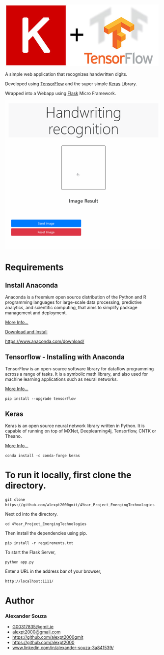 ![Keras](Screencast/keras-tensorflow-logo.jpg)

A simple web application that recognizes handwritten digits. 

Developed using [TensorFlow](https://www.tensorflow.org/) and the super simple [Keras](http://keras.io/) Library. 

Wrapped into a Webapp using [Flask](http://flask.pocoo.org/) Micro Framework.

![Screencast](Screencast/screencast.gif)


# Requirements

## Install Anaconda

Anaconda is a freemium open source distribution of the Python and R programming languages for large-scale data processing, predictive analytics, and scientific computing, that aims to simplify package management and deployment.

[More Info...](https://www.anaconda.com/)

[Download and Install](https://www.anaconda.com/download/)

https://www.anaconda.com/download/


## Tensorflow - Installing with Anaconda

TensorFlow is an open-source software library for dataflow programming across a range of tasks. It is a symbolic math library, and also used for machine learning applications such as neural networks.

[More Info...](https://www.tensorflow.org/)

```pip install --upgrade tensorflow```


## Keras
Keras is an open source neural network library written in Python. It is capable of running on top of MXNet, Deeplearning4j, Tensorflow, CNTK or Theano.

[More Info...](https://keras.io/)

```conda install -c conda-forge keras```


# To run it locally, first clone the directory. 

```git clone https://github.com/alexpt2000gmit/4Year_Project_EmergingTechnologies``` 

Next cd into the directory.

```cd 4Year_Project_EmergingTechnologies```

Then install the dependencies using pip.

```pip install -r requirements.txt```

To start the Flask Server,

```python app.py```

Enter a URL in the address bar of your browser,

```http://localhost:1111/```


# Author

### Alexander Souza
- G00317835@gmit.ie
- alexpt2000@gmail.com
- https://github.com/alexpt2000gmit
- https://github.com/alexpt2000
- www.linkedin.com/in/alexander-souza-3a841539/